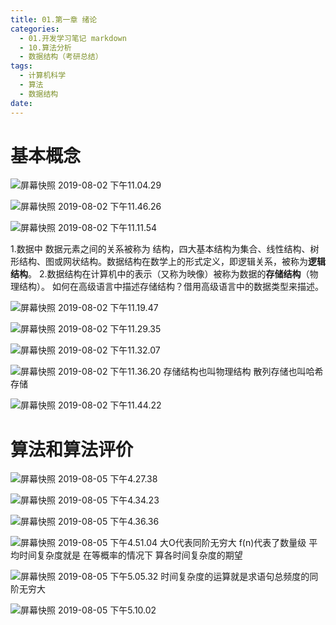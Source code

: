```yaml
---
title: 01.第一章 绪论
categories:
  - 01.开发学习笔记 markdown
  - 10.算法分析
  - 数据结构（考研总结）
tags:
  - 计算机科学
  - 算法
  - 数据结构
date:
---
```


# 基本概念
![屏幕快照 2019-08-02 下午11.04.29](http://md.summeres.site/ky/%E5%B1%8F%E5%B9%95%E5%BF%AB%E7%85%A7%202019-08-02%20%E4%B8%8B%E5%8D%8811.04.29.png)

![屏幕快照 2019-08-02 下午11.46.26](http://md.summeres.site/ky/%E5%B1%8F%E5%B9%95%E5%BF%AB%E7%85%A7%202019-08-02%20%E4%B8%8B%E5%8D%8811.46.26.png)

![屏幕快照 2019-08-02 下午11.11.54](http://md.summeres.site/ky/%E5%B1%8F%E5%B9%95%E5%BF%AB%E7%85%A7%202019-08-02%20%E4%B8%8B%E5%8D%8811.11.54.png)

1.数据中 数据元素之间的关系被称为 结构，四大基本结构为集合、线性结构、树形结构、图或网状结构。数据结构在数学上的形式定义，即逻辑关系，被称为**逻辑结构**。
2.数据结构在计算机中的表示（又称为映像）被称为数据的**存储结构**（物理结构）。
如何在高级语言中描述存储结构？借用高级语言中的数据类型来描述。

![屏幕快照 2019-08-02 下午11.19.47](http://md.summeres.site/ky/%E5%B1%8F%E5%B9%95%E5%BF%AB%E7%85%A7%202019-08-02%20%E4%B8%8B%E5%8D%8811.19.47.png)

![屏幕快照 2019-08-02 下午11.29.35](http://md.summeres.site/ky/%E5%B1%8F%E5%B9%95%E5%BF%AB%E7%85%A7%202019-08-02%20%E4%B8%8B%E5%8D%8811.29.35.png)

![屏幕快照 2019-08-02 下午11.32.07](http://md.summeres.site/ky/%E5%B1%8F%E5%B9%95%E5%BF%AB%E7%85%A7%202019-08-02%20%E4%B8%8B%E5%8D%8811.32.07.png)

![屏幕快照 2019-08-02 下午11.36.20](http://md.summeres.site/ky/%E5%B1%8F%E5%B9%95%E5%BF%AB%E7%85%A7%202019-08-02%20%E4%B8%8B%E5%8D%8811.36.20.png)
存储结构也叫物理结构
散列存储也叫哈希存储

![屏幕快照 2019-08-02 下午11.44.22](http://md.summeres.site/ky/%E5%B1%8F%E5%B9%95%E5%BF%AB%E7%85%A7%202019-08-02%20%E4%B8%8B%E5%8D%8811.44.22.png)

# 算法和算法评价
![屏幕快照 2019-08-05 下午4.27.38](http://md.summeres.site/ky/%E5%B1%8F%E5%B9%95%E5%BF%AB%E7%85%A7%202019-08-05%20%E4%B8%8B%E5%8D%884.27.38.png)

![屏幕快照 2019-08-05 下午4.34.23](http://md.summeres.site/ky/%E5%B1%8F%E5%B9%95%E5%BF%AB%E7%85%A7%202019-08-05%20%E4%B8%8B%E5%8D%884.34.23.png)

![屏幕快照 2019-08-05 下午4.36.36](http://md.summeres.site/ky/%E5%B1%8F%E5%B9%95%E5%BF%AB%E7%85%A7%202019-08-05%20%E4%B8%8B%E5%8D%884.36.36.png)

![屏幕快照 2019-08-05 下午4.51.04](http://md.summeres.site/ky/%E5%B1%8F%E5%B9%95%E5%BF%AB%E7%85%A7%202019-08-05%20%E4%B8%8B%E5%8D%884.51.04.png)
大O代表同阶无穷大 f(n)代表了数量级
平均时间复杂度就是 在等概率的情况下 算各时间复杂度的期望

 ![屏幕快照 2019-08-05 下午5.05.32](http://md.summeres.site/ky/%E5%B1%8F%E5%B9%95%E5%BF%AB%E7%85%A7%202019-08-05%20%E4%B8%8B%E5%8D%885.05.32.png)
时间复杂度的运算就是求语句总频度的同阶无穷大

![屏幕快照 2019-08-05 下午5.10.02](http://md.summeres.site/ky/%E5%B1%8F%E5%B9%95%E5%BF%AB%E7%85%A7%202019-08-05%20%E4%B8%8B%E5%8D%885.10.02.png)

